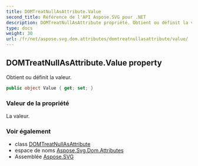 ```yaml
---
title: DOMTreatNullAsAttribute.Value
second_title: Référence de l'API Aspose.SVG pour .NET
description: DOMTreatNullAsAttribute propriété. Obtient ou définit la valeur.
type: docs
weight: 30
url: /fr/net/aspose.svg.dom.attributes/domtreatnullasattribute/value/
---
```

## DOMTreatNullAsAttribute.Value property

Obtient ou définit la valeur.

```csharp
public object Value { get; set; }
```

### Valeur de la propriété

La valeur.

### Voir également

* class [DOMTreatNullAsAttribute](../)
* espace de noms [Aspose.Svg.Dom.Attributes](../../domtreatnullasattribute/)
* Assemblée [Aspose.SVG](../../../)


